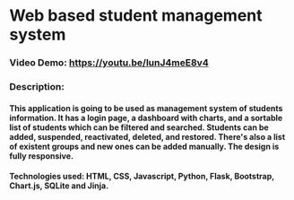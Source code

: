 # Web based student management system
### Video Demo:  <https://youtu.be/lunJ4meE8v4>
### Description:
#### This application is going to be used as management system of students information. It has a login page, a dashboard with charts, and a sortable list of students which can be filtered and searched. Students can be added, suspended, reactivated, deleted, and restored. There's also a list of existent groups and new ones can be added manually. The design is fully responsive.
#### Technologies used: HTML, CSS, Javascript, Python, Flask, Bootstrap, Chart.js, SQLite and Jinja.